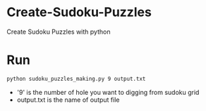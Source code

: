 # Create-Sudoku-Puzzles
Create Sudoku Puzzles with python
# Run
```bash
python sudoku_puzzles_making.py 9 output.txt
```
* '9' is the number of hole you want to digging from sudoku grid
* output.txt is the name of output file
